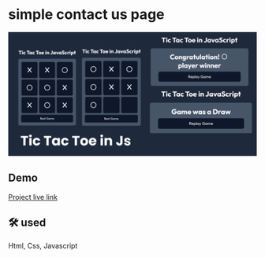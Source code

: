 # simple contact us page

![Logo](<https://github.com/Dev-Rohan1/banner/blob/main/Red%20World%20Art%20Day%20(Banner%20(Landscape)).png?raw=true>)

## Demo

[Project live link](https://tic-tac-toe-in-javascript.netlify.app/)

## 🛠 used

Html, Css, Javascript
